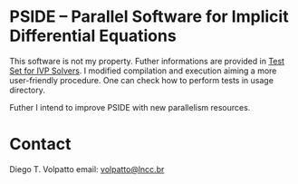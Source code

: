 # PSIDE – Parallel Software for Implicit Differential Equations

This software is not my property. Futher informations are provided in [Test Set for IVP Solvers](https://archimede.dm.uniba.it/~testset/testsetivpsolvers/).
I modified compilation and execution aiming a more user-friendly procedure. One can check how to perform tests in usage directory.

Futher I intend to improve PSIDE with new parallelism resources.

# Contact

Diego T. Volpatto
email: volpatto@lncc.br
